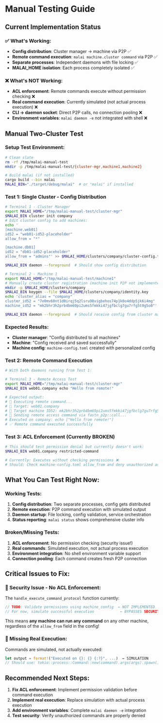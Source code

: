 # Manual Testing Guide

## Current Implementation Status

### ✅ What's Working:
- **Config distribution**: Cluster manager → machine via P2P ✅
- **Remote command execution**: `malai machine.cluster command` via P2P ✅ 
- **Separate processes**: Independent daemons with file locking ✅
- **MALAI_HOME isolation**: Each process completely isolated ✅

### ❌ What's NOT Working:
- **ACL enforcement**: Remote commands execute without permission checking ❌
- **Real command execution**: Currently simulated (not actual process execution) ❌
- **CLI → daemon socket**: Direct P2P calls, no connection pooling ❌
- **Environment variables**: `malai daemon -e` not integrated with shell ❌

## Manual Two-Cluster Test

### Setup Test Environment:
```bash
# Clean slate
rm -rf /tmp/malai-manual-test
mkdir -p /tmp/malai-manual-test/{cluster-mgr,machine1,machine2}

# Build malai (if not installed)
cargo build --bin malai
MALAI_BIN="./target/debug/malai"  # or "malai" if installed
```

### Test 1: Single Cluster - Config Distribution
```bash
# Terminal 1 - Cluster Manager
export MALAI_HOME="/tmp/malai-manual-test/cluster-mgr"
$MALAI_BIN cluster init company
# Edit cluster config to add machines:
echo '
[machine.web01]
id52 = "web01-id52-placeholder" 
allow_from = "*"

[machine.db01]
id52 = "db01-id52-placeholder"
allow_from = "admins"' >> $MALAI_HOME/clusters/company/cluster-config.toml

$MALAI_BIN daemon --foreground  # Should show config distribution

# Terminal 2 - Machine 1
export MALAI_HOME="/tmp/malai-manual-test/machine1"
# Manually create cluster registration (machine init P2P not implemented):
mkdir -p $MALAI_HOME/clusters/company
$MALAI_BIN keygen --file $MALAI_HOME/clusters/company/identity.key
echo 'cluster_alias = "company"
cluster_id52 = "7e0mv60nt1d0irqj5q2lsru98vigbehos74p1k0o4ddp5jk6i4mg"
machine_id52 = "mk2bhr3h2prb4bm69pi2ums5fmkki47jgfbclg7gu7rfg5t9g5o0"' > $MALAI_HOME/clusters/company/cluster-info.toml

$MALAI_BIN daemon --foreground  # Should receive config from cluster manager
```

### Expected Results:
- **Cluster manager**: "Config distributed to all machines"
- **Machine**: "Config received and saved successfully" 
- **Machine config**: `machine-config.toml` created with personalized config

### Test 2: Remote Command Execution
```bash
# With both daemons running from Test 1:

# Terminal 3 - Remote Access Test
export MALAI_HOME="/tmp/malai-manual-test/cluster-mgr"
$MALAI_BIN web01.company echo "Hello from remote!"

# Expected output:
# 🧪 Executing remote command...
# 📍 Target: web01.company  
# 🎯 Target machine ID52: mk2bhr3h2prb4bm69pi2ums5fmkki47jgfbclg7gu7rfg5t9g5o0
# 📡 Sending remote access command via fastn_p2p::call...
# Executed on company: echo ["Hello from remote!"]
# ✅ Remote command executed successfully
```

### Test 3: ACL Enforcement (Currently BROKEN)
```bash
# This should test permission denial but currently doesn't work:
$MALAI_BIN web01.company restricted-command

# Currently: Executes without checking permissions ❌
# Should: Check machine-config.toml allow_from and deny unauthorized access ✅
```

## What You Can Test Right Now:

### Working Tests:
1. **Config distribution**: Two separate processes, config gets distributed
2. **Remote execution**: P2P command execution with simulated output
3. **Daemon startup**: File locking, config validation, service orchestration
4. **Status reporting**: `malai status` shows comprehensive cluster info

### Broken/Missing Tests:
1. **ACL enforcement**: No permission checking (security issue!)
2. **Real commands**: Simulated execution, not actual process execution  
3. **Environment integration**: No shell environment variable support
4. **Connection pooling**: Each command creates fresh P2P connection

## Critical Issues to Fix:

### 🚨 Security Issue - No ACL Enforcement:
The `handle_execute_command_protocol` function currently:
```rust
// TODO: Validate permissions using machine_config  ← NOT IMPLEMENTED
// For now, simulate successful execution            ← BYPASSES SECURITY
```

This means **any machine can run any command** on any other machine, regardless of the `allow_from` field in the config!

### 🔧 Missing Real Execution:
Commands are simulated, not actually executed:
```rust
let output = format!("Executed on {}: {} {:?}", ...)  ← SIMULATION
// Should use: tokio::process::Command::new(command).args(args).spawn()
```

## Recommended Next Steps:
1. **Fix ACL enforcement**: Implement permission validation before command execution
2. **Implement real execution**: Replace simulation with actual process execution
3. **Add environment variables**: Complete `malai daemon -e` integration
4. **Test security**: Verify unauthorized commands are properly denied
